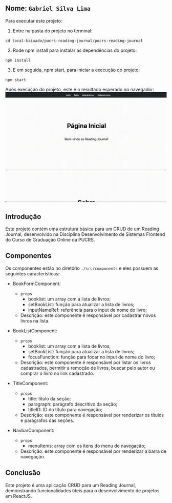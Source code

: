 ## Nome: `Gabriel Silva Lima`

Para executar este projeto:

1. Entre na pasta do projeto no terminal:
```
cd local-baixado/pucrs-reading-journal/pucrs-reading-journal
```

2. Rode npm install para instalar as dependências do projeto:
```
npm install
```

3. E em seguida, npm start, para iniciar a execução do projeto:
```
npm start
```

Após execução do projeto, este é o resultado esperado no navegador:
![Gif mostrando o resultado esperado ao rodar este projeto](./docs/project-overview.gif)

## Introdução

Este projeto contém uma estrutura básica para um CRUD de um Reading Journal, desenvolvido na Disciplina Desenvolvimento de Sistemas Frontend do Curso de Graduação Online da PUCRS.

## Componentes

Os componentes estão no diretório `./src/components` e eles possuem as seguintes características:

- BookFormComponent:
  - `props`
    - booklist: um array com a lista de livros;
    - setBookList: função para atualizar a lista de livros;
    - inputNameRef: referência para o input de nome do livro;
  - Descrição: este componente é responsável por cadastrar novos livros na lista.

- BookListComponent:
  - `props`
    - booklist: um array com a lista de livros;
    - setBookList: função para atualizar a lista de livros;
    - focusFunction: função para focar no input de nome do livro;
  - Descrição: este componente é responsável por listar os livros cadastrados, permitir a remoção de livros, buscar pelo autor ou comprar o livro no link cadastrado.

- TitleComponent:
  - `props`
    - title: título da seção;
    - paragraph: parágrafo descritivo da seção;
    - titleID: ID do título para navegação;
  - Descrição: este componente é responsável por renderizar os títulos e parágrafos das seções.

- NavbarComponent:
  - `props`
    - menuItems: array com os itens do menu de navegação;
  - Descrição: este componente é responsável por renderizar a barra de navegação.

## Conclusão

Este projeto é uma aplicação CRUD para um Reading Journal, demonstrando funcionalidades úteis para o desenvolvimento de projetos em ReactJS.
